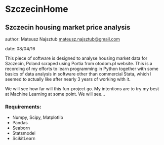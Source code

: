 # SzczecinHome
## Szczecin housing market price analysis

author: Mateusz Najsztub <mateusz.najsztub@gmail.com>

date: 08/04/16

This piece of software is designed to analyse housing market data for Szczecin, Poland scraped using Portia from otodom.pl website. This is a recording of my efforts to learn programming in Python together with some basics of data analysis in software other than commercial Stata, which I seemed to actually like after nearly 3 years of working with it.

We will see how far will this fun-project go. My intentions are to try my best at Machine Learning at some point. We will see...


### Requirements:
* Numpy, Scipy, Matplotlib
* Pandas
* Seaborn
* Statsmodel
* ScikitLearn